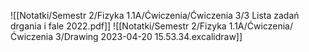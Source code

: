 ![[Notatki/Semestr 2/Fizyka 1.1A/Ćwiczenia/Ćwiczenia 3/3 Lista zadań drgania i fale 2022.pdf]]
![[Notatki/Semestr 2/Fizyka 1.1A/Ćwiczenia/Ćwiczenia 3/Drawing 2023-04-20 15.53.34.excalidraw]]